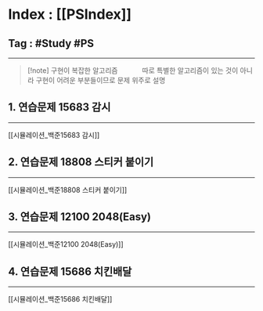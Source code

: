 # Index : [[PSIndex]]
## Tag : #Study #PS
---

> [!note] 구현이 복잡한 알고리즘
   
따로 특별한 알고리즘이 있는 것이 아니라 구현이 어려운 부분들이므로 문제 위주로 설명
   
## 1. 연습문제 15683 감시
---
[[시뮬레이션_백준15683 감시]]
   
   
## 2. 연습문제 18808 스티커 붙이기
---
[[시뮬레이션_백준18808 스티커 붙이기]]
   
   
## 3. 연습문제 12100 2048(Easy)
---
[[시뮬레이션_백준12100 2048(Easy)]]
   
   
## 4. 연습문제 15686 치킨배달
---
[[시뮬레이션_백준15686 치킨배달]]